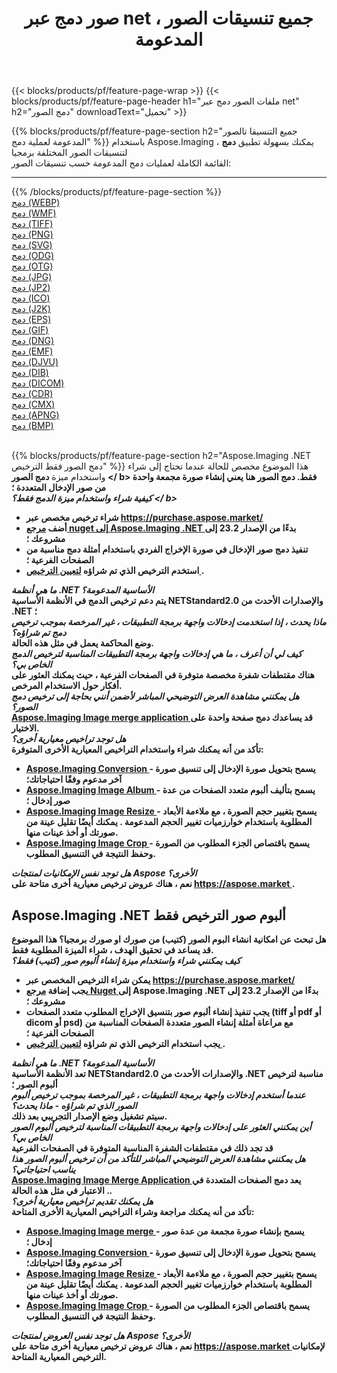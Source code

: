 ﻿---
title: صور دمج عبر net ، جميع تنسيقات الصور المدعومة 
weight: 3920
url: /ar/net/merge 
lang: ar
langdirlevel: 2
locales: zh-hans,ja,it,ru,de,es,fr,nl,id,lt,pl,pt,vi,tr,ko,zh-hant,ar,hi,th,sv,cs,uk,he
description: باستخدام Aspose.Imaging يمكنك بسهولة دمج الصور عبر net
---

{{< blocks/products/pf/feature-page-wrap >}}
{{< blocks/products/pf/feature-page-header h1="ملفات الصور دمج عبر net" h2="دمج الصور" downloadText="تحميل" >}}


{{% blocks/products/pf/feature-page-section  h2="جميع التنسيقا تالصور  المدعومة لعملية دمج" %}}
باستخدام Aspose.Imaging ، يمكنك بسهولة تطبيق **دمج** لتنسيقات الصور المختلفة برمجيا
<br/>
القائمة الكاملة لعمليات دمج المدعومة حسب تنسيقات الصور:
<hr/>
{{% /blocks/products/pf/feature-page-section %}}
<div class="container-fluid productfamilypage bg-gray">
    <div class="convertypes bg-gray agp-content section">
        <div class="container">
		<div class="row other-converters">
		    <div class='col-md-2 other-converter remove-lp remove-rp'><a href="/imaging/ar/net/merge/webp" >دمج (WEBP)</a></div><div class='col-md-2 other-converter remove-lp remove-rp'><a href="/imaging/ar/net/merge/wmf" >دمج (WMF)</a></div><div class='col-md-2 other-converter remove-lp remove-rp'><a href="/imaging/ar/net/merge/tiff" >دمج (TIFF)</a></div><div class='col-md-2 other-converter remove-lp remove-rp'><a href="/imaging/ar/net/merge/png" >دمج (PNG)</a></div><div class='col-md-2 other-converter remove-lp remove-rp'><a href="/imaging/ar/net/merge/svg" >دمج (SVG)</a></div><div class='col-md-2 other-converter remove-lp remove-rp'><a href="/imaging/ar/net/merge/odg" >دمج (ODG)</a></div><div class='col-md-2 other-converter remove-lp remove-rp'><a href="/imaging/ar/net/merge/otg" >دمج (OTG)</a></div><div class='col-md-2 other-converter remove-lp remove-rp'><a href="/imaging/ar/net/merge/jpg" >دمج (JPG)</a></div><div class='col-md-2 other-converter remove-lp remove-rp'><a href="/imaging/ar/net/merge/jp2" >دمج (JP2)</a></div><div class='col-md-2 other-converter remove-lp remove-rp'><a href="/imaging/ar/net/merge/ico" >دمج (ICO)</a></div><div class='col-md-2 other-converter remove-lp remove-rp'><a href="/imaging/ar/net/merge/j2k" >دمج (J2K)</a></div><div class='col-md-2 other-converter remove-lp remove-rp'><a href="/imaging/ar/net/merge/eps" >دمج (EPS)</a></div><div class='col-md-2 other-converter remove-lp remove-rp'><a href="/imaging/ar/net/merge/gif" >دمج (GIF)</a></div><div class='col-md-2 other-converter remove-lp remove-rp'><a href="/imaging/ar/net/merge/dng" >دمج (DNG)</a></div><div class='col-md-2 other-converter remove-lp remove-rp'><a href="/imaging/ar/net/merge/emf" >دمج (EMF)</a></div><div class='col-md-2 other-converter remove-lp remove-rp'><a href="/imaging/ar/net/merge/djvu" >دمج (DJVU)</a></div><div class='col-md-2 other-converter remove-lp remove-rp'><a href="/imaging/ar/net/merge/dib" >دمج (DIB)</a></div><div class='col-md-2 other-converter remove-lp remove-rp'><a href="/imaging/ar/net/merge/dicom" >دمج (DICOM)</a></div><div class='col-md-2 other-converter remove-lp remove-rp'><a href="/imaging/ar/net/merge/cdr" >دمج (CDR)</a></div><div class='col-md-2 other-converter remove-lp remove-rp'><a href="/imaging/ar/net/merge/cmx" >دمج (CMX)</a></div><div class='col-md-2 other-converter remove-lp remove-rp'><a href="/imaging/ar/net/merge/apng" >دمج (APNG)</a></div><div class='col-md-2 other-converter remove-lp remove-rp'><a href="/imaging/ar/net/merge/bmp" >دمج (BMP)</a></div>
                </div>
        </div>
    </div>
</div>
<br/>

{{% blocks/products/pf/feature-page-section  h2="Aspose.Imaging .NET دمج الصور فقط الترخيص" %}}
هذا الموضوع مخصص للحالة عندما تحتاج إلى شراء واستخدام ميزة <b> دمج الصور </ b> فقط. دمج الصور هنا يعني إنشاء صورة مجمعة واحدة من صور الإدخال المتعددة ؛ <br/>
<i> <b> كيفية شراء واستخدام ميزة الدمج فقط؟ </ b> </i>
<ul>
<li>
شراء ترخيص مخصص عبر <a href="https://purchase.aspose.market/"> https://purchase.aspose.market/ </a>
</li>
<li>
أضف <a href="https://www.nuget.org/packages/Aspose.Imaging"> مرجع nuget إلى Aspose.Imaging .NET </a> بدءًا من الإصدار 23.2 إلى مشروعك ؛
</li>
<li>
تنفيذ دمج صور الإدخال في صورة الإخراج الفردي باستخدام أمثلة دمج مناسبة من الصفحات الفرعية ؛
</li>
<li>
استخدم الترخيص الذي تم شراؤه <a href="https://docs.aspose.com/imaging/net/licensing/"> لتعيين الترخيص </a>.
</li>
</ul>
<i> <b> ما هي أنظمة .NET الأساسية المدعومة؟ </ b> </i> <br/>
يتم دعم ترخيص الدمج في الأنظمة الأساسية NETStandard2.0 والإصدارات الأحدث من .NET ؛ <br/>
<i> <b> ماذا يحدث ، إذا استخدمت إدخالات واجهة برمجة التطبيقات ، غير المرخصة بموجب ترخيص دمج تم شراؤه؟ </ b> </i> <br/>
وضع المحاكمة يعمل في مثل هذه الحالة. <br/>
<i> <b> كيف لي أن أعرف ، ما هي إدخالات واجهة برمجة التطبيقات المناسبة لترخيص الدمج الخاص بي؟ </ b> </i> <br/>
هناك مقتطفات شفرة مخصصة متوفرة في الصفحات الفرعية ، حيث يمكنك العثور على أفكار حول الاستخدام المرخص. <br/>
<i> هل يمكنني مشاهدة العرض التوضيحي المباشر لأضمن أنني بحاجة إلى ترخيص دمج الصور؟ </ b> </i> <br/>
<a href="https://products.aspose.app/imaging/ar/image-merge/"> Aspose.Imaging Image merge application </a> قد يساعدك دمج صفحة واحدة على الاختيار. <br />
<i> <b> هل توجد تراخيص معيارية أخرى؟ </ b> </i> <br/>
تأكد من أنه يمكنك شراء واستخدام التراخيص المعيارية الأخرى المتوفرة: <br/>
<ul>
<li>
<a href="https://products.aspose.com/imaging/ar/net/conversion/"> Aspose.Imaging Conversion </a> - يسمح بتحويل صورة الإدخال إلى تنسيق صورة آخر مدعوم وفقًا احتياجاتك؛
</li>
<li>
<a href="https://products.aspose.com/imaging/ar/net/merge/"> Aspose.Imaging Image Album </a> - يسمح بتأليف ألبوم متعدد الصفحات من عدة صور إدخال ؛
</li>
<li>
<a href="https://products.aspose.com/imaging/ar/net/resize/"> Aspose.Imaging Image Resize </a> - يسمح بتغيير حجم الصورة ، مع ملاءمة الأبعاد المطلوبة باستخدام خوارزميات تغيير الحجم المدعومة . يمكنك أيضًا تقليل عينة من صورتك أو أخذ عينات منها.
</li>
<li>
<a href="https://products.aspose.com/imaging/ar/net/crop/"> Aspose.Imaging Image Crop </a> - يسمح باقتصاص الجزء المطلوب من الصورة وحفظ النتيجة في التنسيق المطلوب.
</li>
</ul>
<i> <b> هل توجد نفس الإمكانيات لمنتجات Aspose الأخرى؟ </ b> </i> <br/>
نعم ، هناك عروض ترخيص معيارية أخرى متاحة على <a href="https://aspose.market"> https://aspose.market </a>.

<br/>
<h2>Aspose.Imaging .NET ألبوم صور الترخيص فقط</h2>
هل تبحث عن امكانية انشاء البوم الصور (كتيب) من صورك او صورك برمجيا؟ هذا الموضوع قد يساعد في تحقيق الهدف ، شراء الميزة المطلوبة فقط. <br/>
<i> كيف يمكنني شراء واستخدام ميزة إنشاء ألبوم صور (كتيب) فقط؟ </ b> </i>
<ul>
<li>
يمكن شراء الترخيص المخصص عبر <a href="https://purchase.aspose.market/"> https://purchase.aspose.market/ </a>
</li>
<li>
يجب إضافة <a href="https://www.nuget.org/packages/Aspose.Imaging"> مرجع Nuget </a> إلى Aspose.Imaging .NET بدءًا من الإصدار 23.2 إلى مشروعك ؛
</li>
<li>
يجب تنفيذ إنشاء ألبوم صور بتنسيق الإخراج المطلوب متعدد الصفحات (tiff أو pdf أو dicom أو psd) مع مراعاة أمثلة إنشاء الصور متعددة الصفحات المناسبة من الصفحات الفرعية ؛
</li>
<li>
يجب استخدام الترخيص الذي تم شراؤه <a href="https://docs.aspose.com/imaging/net/licensing/"> لتعيين الترخيص </a>.
</li>
</ul>
<i> <b> ما هي أنظمة .NET الأساسية المدعومة؟ </ b> </i> <br/>
تعد الأنظمة الأساسية NETStandard2.0 والإصدارات الأحدث من .NET مناسبة لترخيص ألبوم الصور ؛ <br/>
<i> <b> عندما أستخدم إدخالات واجهة برمجة التطبيقات ، غير المرخصة بموجب ترخيص ألبوم الصور الذي تم شراؤه - ماذا يحدث؟ </ b> </i> <br/>
سيتم تشغيل وضع الإصدار التجريبي بعد ذلك. <br/>
<i> <b> أين يمكنني العثور على إدخالات واجهة برمجة التطبيقات المناسبة لترخيص ألبوم الصور الخاص بي؟ </ b> </i> <br/>
قد تجد ذلك في مقتطفات الشفرة المناسبة المتوفرة في الصفحات الفرعية <br/>
<i> هل يمكنني مشاهدة العرض التوضيحي المباشر للتأكد من أن ترخيص ألبوم الصور هذا يناسب احتياجاتي؟ </ b> </i> <br/>
<a href="https://products.aspose.app/imaging/ar/image-merge/"> Aspose.Imaging Image Merge Application </a> يعد دمج الصفحات المتعددة في الاعتبار في مثل هذه الحالة .. <br/>
<i> هل يمكنك تقديم تراخيص معيارية أخرى؟ </ b> </i> <br/>
تأكد من أنه يمكنك مراجعة وشراء التراخيص المعيارية الأخرى المتاحة: <br/>
<ul>
<li>
<a href="https://products.aspose.com/imaging/ar/net/merge/"> Aspose.Imaging Image merge </a> - يسمح بإنشاء صورة مجمعة من عدة صور إدخال ؛
</li>
<li>
<a href="https://products.aspose.com/imaging/ar/net/conversion/"> Aspose.Imaging Conversion </a> - يسمح بتحويل صورة الإدخال إلى تنسيق صورة آخر مدعوم وفقًا احتياجاتك؛
</li>
<li>
<a href="https://products.aspose.com/imaging/ar/net/resize/"> Aspose.Imaging Image Resize </a> - يسمح بتغيير حجم الصورة ، مع ملاءمة الأبعاد المطلوبة باستخدام خوارزميات تغيير الحجم المدعومة . يمكنك أيضًا تقليل عينة من صورتك أو أخذ عينات منها.
</li>
<li>
<a href="https://products.aspose.com/imaging/ar/net/crop/"> Aspose.Imaging Image Crop </a> - يسمح باقتصاص الجزء المطلوب من الصورة وحفظ النتيجة في التنسيق المطلوب.
</li>
</ul>
<i> <b> هل توجد نفس العروض لمنتجات Aspose الأخرى؟ </ b> </i> <br/>
نعم ، هناك عروض ترخيص معيارية أخرى متاحة على <a href="https://aspose.market"> https://aspose.market </a> لإمكانيات الترخيص المعيارية المتاحة.
